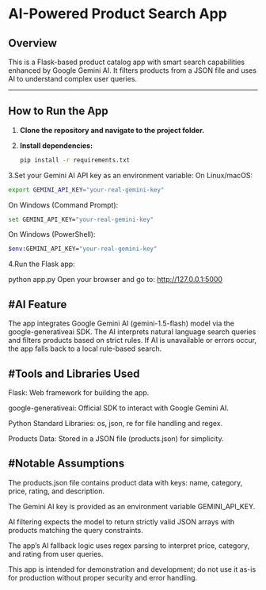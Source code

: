 # AI-Powered Product Search App

## Overview
This is a Flask-based product catalog app with smart search capabilities enhanced by Google Gemini AI. It filters products from a JSON file and uses AI to understand complex user queries.

---

## How to Run the App

1. **Clone the repository and navigate to the project folder.**

2. **Install dependencies:**
   ```bash
   pip install -r requirements.txt
3.Set your Gemini AI API key as an environment variable:
On Linux/macOS:
  ```bash
export GEMINI_API_KEY="your-real-gemini-key"
```
On Windows (Command Prompt):
```bash
set GEMINI_API_KEY="your-real-gemini-key"
```
On Windows (PowerShell):
```bash
$env:GEMINI_API_KEY="your-real-gemini-key"
```
4.Run the Flask app:

python app.py
Open your browser and go to:
http://127.0.0.1:5000

#AI Feature
---
The app integrates Google Gemini AI (gemini-1.5-flash) model via the google-generativeai SDK.
The AI interprets natural language search queries and filters products based on strict rules.
If AI is unavailable or errors occur, the app falls back to a local rule-based search.

#Tools and Libraries Used
---
Flask: Web framework for building the app.

google-generativeai: Official SDK to interact with Google Gemini AI.

Python Standard Libraries: os, json, re for file handling and regex.

Products Data: Stored in a JSON file (products.json) for simplicity.

#Notable Assumptions
---
The products.json file contains product data with keys: name, category, price, rating, and description.

The Gemini AI key is provided as an environment variable GEMINI_API_KEY.

AI filtering expects the model to return strictly valid JSON arrays with products matching the query constraints.

The app’s AI fallback logic uses regex parsing to interpret price, category, and rating from user queries.

This app is intended for demonstration and development; do not use it as-is for production without proper security and error handling.

